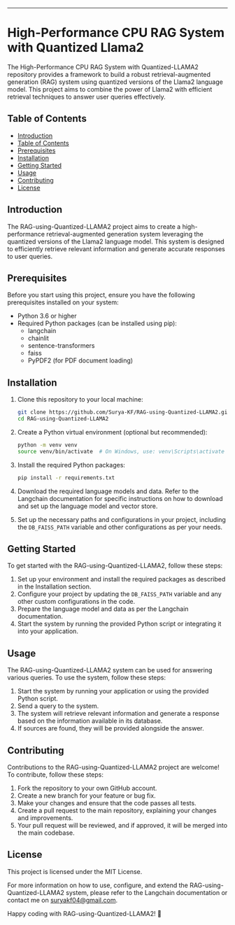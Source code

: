---

# High-Performance CPU RAG System with Quantized Llama2

The High-Performance CPU RAG System with Quantized-LLAMA2 repository provides a framework to build a robust retrieval-augmented generation (RAG) system using quantized versions of the Llama2 language model. This project aims to combine the power of Llama2 with efficient retrieval techniques to answer user queries effectively.

## Table of Contents
- [Introduction](#introduction)
- [Table of Contents](#table-of-contents)
- [Prerequisites](#prerequisites)
- [Installation](#installation)
- [Getting Started](#getting-started)
- [Usage](#usage)
- [Contributing](#contributing)
- [License](#license)

## Introduction
The RAG-using-Quantized-LLAMA2 project aims to create a high-performance retrieval-augmented generation system leveraging the quantized versions of the Llama2 language model. This system is designed to efficiently retrieve relevant information and generate accurate responses to user queries.

## Prerequisites
Before you start using this project, ensure you have the following prerequisites installed on your system:
- Python 3.6 or higher
- Required Python packages (can be installed using pip):
  - langchain
  - chainlit
  - sentence-transformers
  - faiss
  - PyPDF2 (for PDF document loading)

## Installation
1. Clone this repository to your local machine:
    ```sh
    git clone https://github.com/Surya-KF/RAG-using-Quantized-LLAMA2.git
    cd RAG-using-Quantized-LLAMA2
    ```

2. Create a Python virtual environment (optional but recommended):
    ```sh
    python -m venv venv
    source venv/bin/activate  # On Windows, use: venv\Scripts\activate
    ```

3. Install the required Python packages:
    ```sh
    pip install -r requirements.txt
    ```

4. Download the required language models and data. Refer to the Langchain documentation for specific instructions on how to download and set up the language model and vector store.

5. Set up the necessary paths and configurations in your project, including the `DB_FAISS_PATH` variable and other configurations as per your needs.

## Getting Started
To get started with the RAG-using-Quantized-LLAMA2, follow these steps:
1. Set up your environment and install the required packages as described in the Installation section.
2. Configure your project by updating the `DB_FAISS_PATH` variable and any other custom configurations in the code.
3. Prepare the language model and data as per the Langchain documentation.
4. Start the system by running the provided Python script or integrating it into your application.

## Usage
The RAG-using-Quantized-LLAMA2 system can be used for answering various queries. To use the system, follow these steps:
1. Start the system by running your application or using the provided Python script.
2. Send a query to the system.
3. The system will retrieve relevant information and generate a response based on the information available in its database.
4. If sources are found, they will be provided alongside the answer.

## Contributing
Contributions to the RAG-using-Quantized-LLAMA2 project are welcome! To contribute, follow these steps:
1. Fork the repository to your own GitHub account.
2. Create a new branch for your feature or bug fix.
3. Make your changes and ensure that the code passes all tests.
4. Create a pull request to the main repository, explaining your changes and improvements.
5. Your pull request will be reviewed, and if approved, it will be merged into the main codebase.

## License
This project is licensed under the MIT License.

For more information on how to use, configure, and extend the RAG-using-Quantized-LLAMA2 system, please refer to the Langchain documentation or contact me on suryakf04@gmail.com.

Happy coding with RAG-using-Quantized-LLAMA2! 🚀

